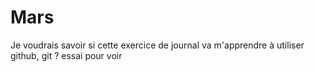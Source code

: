 # Mars

Je voudrais savoir si cette exercice de journal va m'apprendre à utiliser github, git ?
essai pour voir
